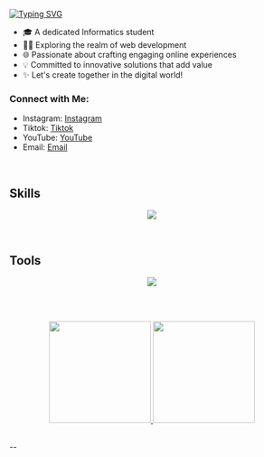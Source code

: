 [![Typing SVG](https://readme-typing-svg.herokuapp.com?font=Fira+Code&size=30&pause=1000&width=480&lines=Hi!%2C+I'am+Dzulfikar+Fathin)](https://git.io/typing-svg)

- 🎓 A dedicated Informatics student
- 👨‍💻 Exploring the realm of web development
- 🌐 Passionate about crafting engaging online experiences
- 💡 Committed to innovative solutions that add value
- ✨ Let's create together in the digital world!

### Connect with Me:

- Instagram: [Instagram](https://www.instagram.com/dzulfyy_)
- Tiktok: [Tiktok](https:/www.tiktok.com/dzlfyyy)
- YouTube: [YouTube]()
- Email: [Email](dzulfikarfathin09@gmail.com)
<br />

## Skills
<p align="center">
  <a href="https://skillicons.dev">
    <img src="https://skillicons.dev/icons?i=html,css,js,php,mysql,bootstrap,tailwind,nodejs,expressjs&perline=5" />
  </a>
</p>
<br>

## Tools
<p align="center">
  <a href="https://skillicons.dev">
    <img src="https://skillicons.dev/icons?i=vscode,figma,&perline=13" />
  </a>
</p>

<br>
<br>
<p align="center">
  <a href="https://github.com/dzulfy">
    <img height="180em" src="https://github-readme-stats-eight-theta.vercel.app/api?username=dzulfy&show_icons=true&theme=algolia&include_all_commits=true&count_private=true"/>
    <img height="180em" src="https://github-readme-stats-eight-theta.vercel.app/api/top-langs/?username=dzulfy&layout=compact&langs_count=8&theme=algolia"/>
  </a>
</p>
<br>
--
<br />


